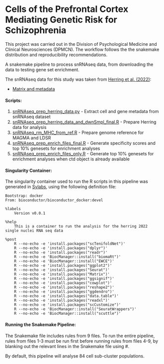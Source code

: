 # Cells of the Prefrontal Cortex Mediating Genetic Risk for Schizophrenia

This project was carried out in the Division of Psychological Medicine and Clinical Neurosciences (DPMCN). The workflow follows the the snakemake distribution and reproducibility recommendations.

A snakemake pipeline to process snRNAseq data, from downloading the data to testing gene set enrichment.

The snRNAseq data for this study was taken from [Herring et al. (2022)](https://doi.org/10.1016/j.cell.2022.09.039):

* [Matrix and metadata](https://storage.googleapis.com/neuro-dev/Processed_data/RNA-all_full-counts-and-downsampled-CPM.h5ad)

#### Scripts:
1. [snRNAseq_prep_herring_data.py](workflow/scripts/snRNAseq_prep_herring_data.py) - Extract cell and gene metadata from snRNAseq dataset
2. [snRNAseq_prep_herring_data_and_dwnSmpl_final.R](workflow/scripts/snRNAseq_prep_herring_data_and_dwnSmpl_final.R) - Prepare Herring data for analysis 
3. [snRNAseq_rm_MHC_from_ref.R](workflow/scripts/snRNAseq_rm_MHC_from_ref.R) - Prepare genome reference for MAGMA and LDSR
4. [snRNAseq_prep_enrich_files_final.R](workflow/scripts/snRNAseq_prep_enrich_files_final.R) - Generate specificity scores and top 10% genesets for enrichment analyses
5. [snRNAseq_prep_enrich_files_only.R](workflow/scripts/snRNAseq_prep_enrich_files_only.R) - Generate top 10% genesets for enrichment analyses when ctd object is already available
<!-- 5. snRNAseq_get_and_munge_GWAS_for_MAGMA.sh - Download and prepare GWAS summary statistics for [schizophrenia](https://figshare.com/ndownloader/files/28169757) ([Trubetskoy et al., 2022](https://doi.org/10.1038/s41586-022-04434-5)) and [height](https://portals.broadinstitute.org/collaboration/giant/images/6/63/Meta-analysis_Wood_et_al%2BUKBiobank_2018.txt.gz) ([Yengo et al., 2018](https://doi.org/10.1093/hmg/ddy271)) -->
<!-- 6. snRNAseq_plot_MAGMA_and_LDSR.R -->
<!-- 7. snRNAseq_plot_rare_variants.R -->

#### Singularity Container:
The singularity container used to run the R scripts in this pipeline was generated in [Sylabs](https://cloud.sylabs.io/), using the following definition file:

```
Bootstrap: docker
From: bioconductor/bioconductor_docker:devel

%labels
    Version v0.0.1

%help
    This is a container to run the analysis for the herring 2022 single nuclei RNA seq data

%post
    R --no-echo -e 'install.packages("scTenifoldNet")'
    R --no-echo -e 'install.packages("dplyr")'
    R --no-echo -e 'install.packages("readr")'
    R --no-echo -e 'BiocManager::install("biomaRt")'
    R --no-echo -e 'BiocManager::install("EWCE")'
    R --no-echo -e 'install.packages("ggplot2")'
    R --no-echo -e 'install.packages("Seurat")'
    R --no-echo -e 'install.packages("Matrix")'
    R --no-echo -e 'install.packages("ggsignif")'
    R --no-echo -e 'install.packages("cowplot")'
    R --no-echo -e 'install.packages("reshape2")'
    R --no-echo -e 'install.packages("ggdendro")'
    R --no-echo -e 'install.packages("data.table")'
    R --no-echo -e 'install.packages("readxl")'
    R --no-echo -e 'install.packages("scCustomize")'
    R --no-echo -e 'BiocManager::install("SeuratWrappers")'
    R --no-echo -e 'BiocManager::install("scuttle")'
```

#### Running the Snakemake Pipeline:
The Snakemake file includes rules from 9 files. To run the entire pipeline, rules from files 1-3 must be run first before running rules from files 4-9, by blanking out the relevant lines in the Snakemake file using #.

By default, this pipeline will analyse 84 cell sub-cluster populations. 

